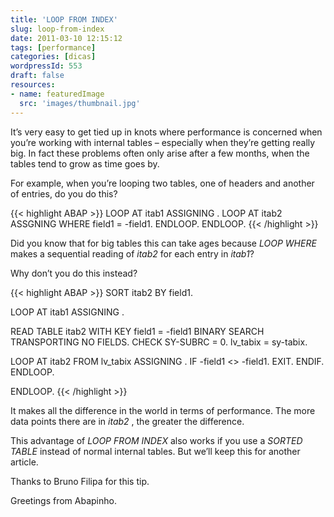 ```yaml
---
title: 'LOOP FROM INDEX'
slug: loop-from-index
date: 2011-03-10 12:15:12
tags: [performance]
categories: [dicas]
wordpressId: 553
draft: false
resources:
- name: featuredImage
  src: 'images/thumbnail.jpg'
---
```

It’s very easy to get tied up in knots where performance is concerned when you’re working with internal tables – especially when they’re getting really big. In fact these problems often only arise after a few months, when the tables tend to grow as time goes by.

For example, when you’re looping two tables, one of headers and another of entries, do you do this?


{{< highlight ABAP >}}
LOOP AT itab1 ASSIGNING <fs1>.
   LOOP AT itab2 ASSGNING <fs2> WHERE field1 = <fs1>-field1.
   ENDLOOP.
ENDLOOP.
{{< /highlight >}}

Did you know that for big tables this can take ages because _LOOP WHERE_ makes a sequential reading of _itab2_ for each entry in _itab1_?

Why don’t you do this instead?


{{< highlight ABAP >}}
SORT itab2 BY field1.

LOOP AT itab1 ASSIGNING <fs1>.

   READ TABLE itab2 WITH KEY field1 = <fs1>-field1
      BINARY SEARCH TRANSPORTING NO FIELDS.
   CHECK SY-SUBRC = 0.
   lv_tabix = sy-tabix.

   LOOP AT itab2 FROM lv_tabix ASSIGNING <fs2>.
      IF <fs2>-field1 <> <fs1>-field1.
         EXIT.
      ENDIF.
   ENDLOOP.

ENDLOOP.
{{< /highlight >}}

It makes all the difference in the world in terms of performance. The more data points there are in _itab2_ , the greater the difference.

This advantage of _LOOP FROM INDEX_ also works if you use a _SORTED TABLE_ instead of normal internal tables. But we’ll keep this for another article.

Thanks to Bruno Filipa for this tip.

Greetings from Abapinho.
